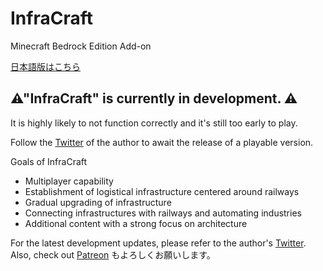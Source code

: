 # InfraCraft

Minecraft Bedrock Edition Add-on

[日本語版はこちら](README.md)

## ⚠"InfraCraft" is currently in development. ⚠

It is highly likely to not function correctly and it's still too early to play.

Follow the [Twitter](https://twitter.com/RBS_Haruru) of the author to await the release of a playable version.

Goals of InfraCraft

- Multiplayer capability
- Establishment of logistical infrastructure centered around railways
- Gradual upgrading of infrastructure
- Connecting infrastructures with railways and automating industries
- Additional content with a strong focus on architecture

For the latest development updates, please refer to the author's [Twitter](https://twitter.com/RBS_Haruru).
Also, check out [Patreon](https://www.patreon.com/_rbs) もよろしくお願いします。
